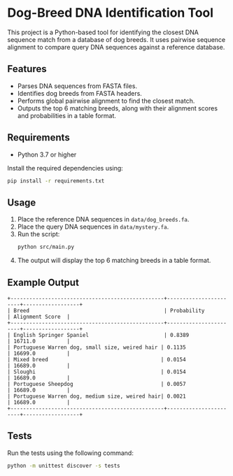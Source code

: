 # Dog-Breed DNA Identification Tool

This project is a Python-based tool for identifying the closest DNA sequence match from a database of dog breeds. It uses pairwise sequence alignment to compare query DNA sequences against a reference database.

## Features

- Parses DNA sequences from FASTA files.
- Identifies dog breeds from FASTA headers.
- Performs global pairwise alignment to find the closest match.
- Outputs the top 6 matching breeds, along with their alignment scores and probabilities in a table format.

## Requirements

- Python 3.7 or higher

Install the required dependencies using:

```sh
pip install -r requirements.txt
```

## Usage

1. Place the reference DNA sequences in `data/dog_breeds.fa`.
2. Place the query DNA sequences in `data/mystery.fa`.
3. Run the script: 
   ```sh
   python src/main.py
   ```
4. The output will display the top 6 matching breeds in a table format.

## Example Output

```
+-------------------------------------------------+-----------------------+------------------+
| Breed                                           | Probability           | Alignment Score  |
+-------------------------------------------------+-----------------------+------------------+
| English Springer Spaniel                        | 0.8389                | 16711.0          |
| Portuguese Warren dog, small size, weired hair | 0.1135                | 16699.0          |
| Mixed breed                                    | 0.0154                | 16689.0          |
| Sloughi                                        | 0.0154                | 16689.0          |
| Portuguese Sheepdog                            | 0.0057                | 16689.0          |
| Portuguese Warren dog, medium size, weired hair| 0.0021                | 16689.0          |
+-------------------------------------------------+-----------------------+------------------+
```

## Tests

Run the tests using the following command:

```sh
python -m unittest discover -s tests
```